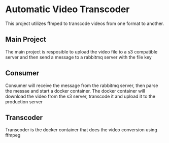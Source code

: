 # Automatic Video Transcoder
This project utilizes ffmped to transcode videos from one format to another.

## Main Project
The main project is resposible to upload the video file to a s3 compatible server and then send a message to a rabbitmq server with the file key

## Consumer
Consumer will receive the message from the rabbitmq server, then parse the messae and start a docker container. The docker container will download the video from the s3 server, transcode it and upload it to the production server

## Transcoder
Transcoder is the docker container that does the video conversion using ffmpeg